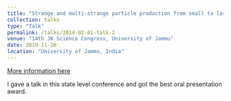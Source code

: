 ```yaml
---
title: "Strange and multi-strange particle production from small to large systems at the LHC"
collection: talks
type: "Talk"
permalink: /talks/2014-02-01-talk-2
venue: "14th JK Science Congress, University of Jammu"
date: 2019-11-20
location: "University of Jammu, India"
---
```


[More information here](https://www.dailyexcelsior.com/jk-science-congress-concludes-at-ju/)

I gave a talk in this state level conference and got the best oral presentation award.

